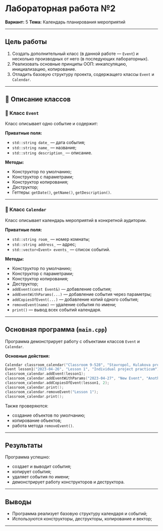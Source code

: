 # Лабораторная работа №2

**Вариант:** 5
**Тема:** Календарь планирования мероприятий

---

## Цель работы

1. Создать дополнительный класс (в данной работе — `Event`) и несколько производных от него (в последующих лабораторных).
2. Реализовать основные принципы ООП: инкапсуляцию, инициализацию, копирование.
3. Отладить базовую структуру проекта, содержащего классы `Event` и `Calendar`.

---

## 🔧 Описание классов

### 🔹 Класс `Event`

Класс описывает одно событие и содержит:

**Приватные поля:**

* `std::string date_` — дата события;
* `std::string name_` — название;
* `std::string description_` — описание.

**Методы:**

* Конструктор по умолчанию;
* Конструктор с параметрами;
* Конструктор копирования;
* Деструктор;
* Геттеры: `getDate()`, `getName()`, `getDescription()`.

---

### 🔹 Класс `Calendar`

Класс описывает календарь мероприятий в конкретной аудитории.

**Приватные поля:**

* `std::string room_` — номер комнаты;
* `std::string address_` — адрес;
* `std::vector<Event> events_` — список событий.

**Методы:**

* Конструктор по умолчанию;
* Конструктор с параметрами;
* Конструктор копирования;
* Деструктор;
* `addEvent(const Event&)` — добавление события;
* `addEventWithParams(...)` — добавление события через параметры;
* `addCopiesOfEvent(...)` — добавление копий одного события;
* `removeEvent(name)` — удаление события по имени;
* `print()` — вывод всех событий календаря.

---

## Основная программа (`main.cpp`)

Программа демонстрирует работу с объектами классов `Event` и `Calendar`.

**Основные действия:**

```cpp
Calendar classroom_calendar("Classroom 9-528", "Stavropol, Kulakova prospect, 2");
Event lesson1("2023-04-26", "Lesson 1", "Individual project practicum");
classroom_calendar.addEvent(lesson1);
classroom_calendar.addEventWithParams("2023-04-27", "New Event", "Another description");
classroom_calendar.addCopiesOfEvent(lesson1, 2);
classroom_calendar.print();
classroom_calendar.removeEvent("Lesson 1");
classroom_calendar.print();
```

Также проверяются:

* создание объектов по умолчанию;
* копирование объектов;
* работа метода `removeEvent()`.

---

## Результаты

Программа успешно:

* создает и выводит события;
* копирует события;
* удаляет события по имени;
* демонстрирует работу конструкторов и деструктора.

---

## Выводы

* Программа реализует базовую структуру календаря и событий;
* Используются конструкторы, деструкторы, копирование и вектор;

---
